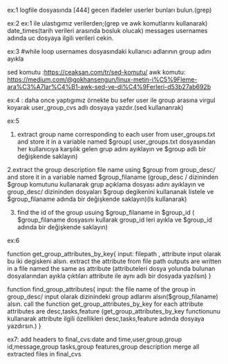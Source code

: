 ex:1
logfile dosyasında [444] gecen ifadeler userler bunları bulun.(grep)

ex:2
ex:1 ile ulastıgımız verilerden;(grep ve awk komutlarını kullanarak)
date_times(tarih verileri arasında bosluk olucak)
messages
usernames   adında uc dosyaya ilgili verileri cekin.

ex:3
#while loop
usernames dosyasındaki kullanıcı adlarının group adını ayıkla

sed komutu :https://ceaksan.com/tr/sed-komutu/
awk komutu: https://medium.com/@gokhansengun/linux-metin-i%C5%9Fleme-ara%C3%A7lar%C4%B1-awk-sed-ve-di%C4%9Ferleri-d53b27ab692b

ex:4 : daha once yaptıgımız örnekte bu sefer user ile group arasına virgul koyarak user_group_cvs adlı dosyaya yazdır.(sed kullananrak)

ex:5
1. extract group name corresponding to each user from user_groups.txt and 
   store it in a variable named $group( user_groups.txt dosyasından her kullanıcıya karşılık gelen grup adını ayıklayın ve $group adlı bir değişkende saklayın)

2.extract the group description file name using $group from group_desc/ and
  store it in a variable named $group_filaname (group_desc / dizininden $group komutunu kullanarak grup açıklama dosyası adını ayıklayın ve  group_desc/ dizininden  dosyaları $group degikenini kullananak listele ve $group_filaname adında bir değişkende saklayın)(ls kullanarak)

3. find the id of the group usuing $group_filaname in $group_id  ( $group_filaname dosyasını  kullarak group_id leri ayıkla ve  $group_id  adında bir değişkende saklayın)


ex:6

function get_group_attributes_by_key{
 input: filepath , attribute  input olarak bu iki degiskeni alsın.
 extract  the attribute from file path
 outputs are written in a file named the same as attribute
(attributeleri dosya yolunda bulunan dosyalarından  ayıkla çıktıları attribute ile  aynı adlı bir dosyada yazılsın)
}

function find_group_attributes{
 input: the file name of the group  in group_desc/   input olarak  dizinindeki group adlarını alsın($group_filaname) alsın.
call the function get_group_attributes_by_key for each attribute 
 attributes are desc,tasks,feature
(get_group_attributes_by_key functionunu kullanarak attribute ilgili özellikleri desc,tasks,feature adında dosyaya yazdırsın.)
}


ex7:
add headers to final_cvs:date and time,user,group,group id,message,group tasks,group features,group description
merge all extracted files in final_cvs
